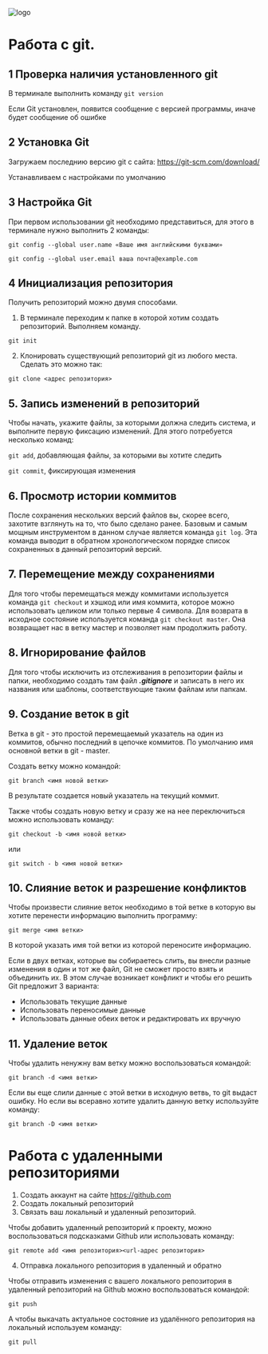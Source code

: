 ![logo](gitlogo.png)
# Работа с git.
## 1 Проверка наличия установленного git

В терминале выполнить команду `git version`

Если Git установлен, появится сообщение с версией программы, иначе будет сообщение об ошибке
## 2 Установка Git

Загружаем последнию версию git с сайта: https://git-scm.com/download/

Устанавливаем с настройками по умолчанию
## 3 Настройка Git

При первом использовании git необходимо представиться, для этого в терминале нужно выполнить 2 команды: 
```
git config --global user.name «Ваше имя английскими буквами»

git config --global user.email ваша почта@example.com
```
## 4 Инициализация репозитория
Получить репозиторий можно двумя способами.
1. В терминале переходим к папке в которой хотим создать репозиторий. Выполняем команду. 
```
git init
```
2. Клонировать существующий репозиторий git из любого места. Сделать это можно так:
```
git clone <адрес репозитория>
```
## 5. Запись изменений в репозиторий

Чтобы начать, укажите файлы, за которыми должна следить система, и выполните
первую фиксацию изменений. Для этого потребуется несколько команд:

`git add`, добавляющая файлы, за которыми вы хотите следить

`git commit`, фиксирующая изменения
    
## 6. Просмотр истории коммитов

После сохранения нескольких версий файлов вы, скорее всего, захотите взглянуть на то, что было сделано ранее. Базовым и самым мощным инструментом в данном случае является команда `git log`. Эта команда выводит в обратном
хронологическом порядке список сохраненных в данный репозиторий версий.

## 7. Перемещение между сохранениями

Для того чтобы перемещаться между коммитами используется команда `git checkout` и хэшкод или имя коммита, которое можно использовать целиком или только первые 4 символа. Для возврата в исходное состояние используется команда `git checkout master`. Она возвращает нас в ветку мастер и позволяет нам продолжить работу.

## 8. Игнорирование файлов
Для того чтобы исключить из отслеживания в репозитории файлы и папки, необходимо создать там файл **_.gitignore_** и записать в него их названия или шаблоны, соответствующие таким файлам или папкам.

## 9. Создание веток в git
Ветка в git - это простой перемещаемый указатель на один из коммитов, обычно последний в цепочке коммитов. По умолчанию имя основной ветки в git - master.

Создать ветку можно командой:
```
git branch <имя новой ветки>
```
В результате создается новый указатель на текущий коммит.

Также чтобы создать новую ветку и сразу же на нее переключиться можно использовать команду:
```
git checkout -b <имя новой ветки>
```
или
```
git switch - b <имя новой ветки>
```
## 10. Слияние веток и разрешение конфликтов

Чтобы произвести слияние веток необходимо в той ветке в которую вы хотите перенести информацию выполнить программу:
```
git merge <имя ветки>
```
В которой указать имя той ветки из которой переносите информацию.

Если в двух ветках, которые
вы собираетесь слить, вы внесли разные изменения в один и тот же файл, Git не
сможет просто взять и объединить их. В этом случае возникает конфликт и чтобы его решить Git предложит 3 варианта:

* Использовать текущие данные
* Использовать переносимые данные
* Использовать данные обеих веток и редактировать их вручную 

## 11. Удаление веток

Чтобы удалить ненужну вам ветку можно воспользоваться командой:
```
git branch -d <имя ветки>
```
Если вы еще слили данные с этой ветки в исходную ветвь, то git выдаст ошибку.
Но если вы всеравно хотите удалить данную ветку используйте команду:
```
git branch -D <имя ветки>
```
# Работа с удаленными репозиториями

1. Создать аккаунт на сайте https://github.com
2. Создать локальный репозиторий
3. Связать ваш локальный и удаленный репозиторий.

Чтобы добавить удаленный репозиторий к проекту, можно воспользоваться подсказками Github или использовать команду: 

`
git remote add <имя репозитория><url-адрес репозитория>
`

4. Отправка локального репозитория в удаленный и обратно

Чтобы отправить изменения с вашего локального репозитория в удаленный репозиторий на Github
можно воспользоваться командой:

`
git push
`

А чтобы выкачать  актуальное состояние из удалённого репозитория на локальный используем команду: 

`
git pull
`
